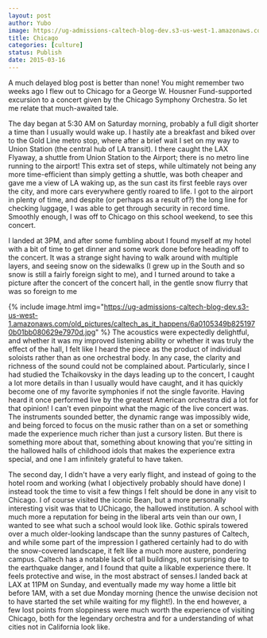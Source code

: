 ```yaml
---
layout: post
author: Yubo
image: https://ug-admissions-caltech-blog-dev.s3-us-west-1.amazonaws.com/old_pictures/caltech_as_it_happens/6a0105349b8251970b01b8d0ebcdcf970c.jpg
title: Chicago 
categories: [culture]
status: Publish
date: 2015-03-16
---
```


A much delayed blog post is better than none! You might remember two weeks ago I flew out to Chicago for a George W. Housner Fund-supported excursion to a concert given by the Chicago Symphony Orchestra. So let me relate that much-awaited tale.

The day began at 5:30 AM on Saturday morning, probably a full digit shorter a time than I usually would wake up. I hastily ate a breakfast and biked over to the Gold Line metro stop, where after a brief wait I set on my way to Union Station (the central hub of LA transit). I there caught the LAX Flyaway, a shuttle from Union Station to the Airport; there is no metro line running to the airport! This extra set of steps, while ultimately not being any more time-efficient than simply getting a shuttle, was both cheaper and gave me a view of LA waking up, as the sun cast its first feeble rays over the city, and more cars everywhere gently roared to life. I got to the airport in plenty of time, and despite (or perhaps as a result of?) the long line for checking luggage, I was able to get through security in record time. Smoothly enough, I was off to Chicago on this school weekend, to see this concert.

I landed at 3PM, and after some fumbling about I found myself at my hotel with a bit of time to get dinner and some work done before heading off to the concert. It was a strange sight having to walk around with multiple layers, and seeing snow on the sidewalks (I grew up in the South and so snow is still a fairly foreign sight to me), and I turned around to take a picture after the concert of the concert hall, in the gentle snow flurry that was so foreign to me

{% include image.html img="https://ug-admissions-caltech-blog-dev.s3-us-west-1.amazonaws.com/old_pictures/caltech_as_it_happens/6a0105349b8251970b01bb080629e7970d.jpg" %}
The acoustics were expectedly delightful, and whether it was my improved listening ability or whether it was truly the effect of the hall, I felt like I heard the piece as the product of individual soloists rather than as one orchestral body. In any case, the clarity and richness of the sound could not be complained about. Particularly, since I had studied the Tchaikovsky in the days leading up to the concert, I caught a lot more details in than I usually would have caught, and it has quickly become one of my favorite symphonies if not the single favorite. Having heard it once performed live by the greatest American orchestra did a lot for that opinion!
I can't even pinpoint what the magic of the live concert was. The instruments sounded better, the dynamic range was impossibly wide, and being forced to focus on the music rather than on a set or something made the experience much richer than just a cursory listen. But there is something more about that, something about knowing that you're sitting in the hallowed halls of childhood idols that makes the experience extra special, and one I am infinitely grateful to have taken.

The second day, I didn't have a very early flight, and instead of going to the hotel room and working (what I objectively probably should have done) I instead took the time to visit a few things I felt should be done in any visit to Chicago. I of course visited the iconic Bean, but a more personally interesting visit was that to UChicago, the hallowed institution. A school with much more a reputation for being in the liberal arts vein than our own, I wanted to see what such a school would look like. Gothic spirals towered over a much older-looking landscape than the sunny pastures of Caltech, and while some part of the impression I gathered certainly had to do with the snow-covered landscape, it felt like a much more austere, pondering campus. Caltech has a notable lack of tall buildings, not surprising due to the earthquake danger, and I found that quite a likable experience there. It feels protective and wise, in the most abstract of senses.I landed back at LAX at 11PM on Sunday, and eventually made my way home a little bit before 1AM, with a set due Monday morning (hence the unwise decision not to have started the set while waiting for my flight!). In the end however, a few lost points from sloppiness were much worth the experience of visiting Chicago, both for the legendary orchestra and for a understanding of what cities not in California look like.

